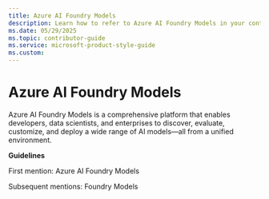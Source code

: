 ```yaml
---
title: Azure AI Foundry Models
description: Learn how to refer to Azure AI Foundry Models in your content.
ms.date: 05/29/2025
ms.topic: contributor-guide
ms.service: microsoft-product-style-guide
ms.custom:
---
```



# Azure AI Foundry Models

Azure AI Foundry Models is a comprehensive platform that enables developers, data scientists, and enterprises to discover, evaluate, customize, and deploy a wide range of AI models—all from a unified environment.

**Guidelines**

First mention: Azure AI Foundry Models

Subsequent mentions: Foundry Models